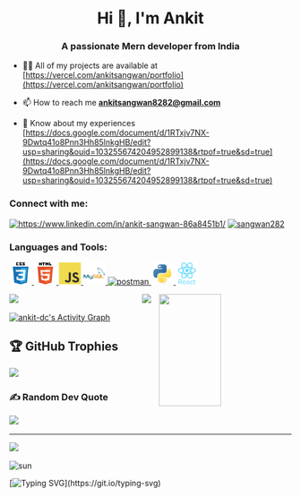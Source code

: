 <h1 align="center">Hi 👋, I'm Ankit</h1>
<h3 align="center">A passionate Mern developer from India</h3>

- 👨‍💻 All of my projects are available at [https://vercel.com/ankitsangwan/portfolio](https://vercel.com/ankitsangwan/portfolio)

- 📫 How to reach me **ankitsangwan8282@gmail.com**

- 📄 Know about my experiences [https://docs.google.com/document/d/1RTxjv7NX-9Dwtq41o8Pnn3Hh85lnkgHB/edit?usp=sharing&ouid=103255674204952899138&rtpof=true&sd=true](https://docs.google.com/document/d/1RTxjv7NX-9Dwtq41o8Pnn3Hh85lnkgHB/edit?usp=sharing&ouid=103255674204952899138&rtpof=true&sd=true)

<h3 align="left">Connect with me:</h3>
<p align="left">
<a href="https://linkedin.com/in/https://www.linkedin.com/in/ankit-sangwan-86a8451b1/" target="blank"><img align="center" src="https://raw.githubusercontent.com/rahuldkjain/github-profile-readme-generator/master/src/images/icons/Social/linked-in-alt.svg" alt="https://www.linkedin.com/in/ankit-sangwan-86a8451b1/" height="30" width="40" /></a>
<a href="https://instagram.com/sangwan282" target="blank"><img align="center" src="https://raw.githubusercontent.com/rahuldkjain/github-profile-readme-generator/master/src/images/icons/Social/instagram.svg" alt="sangwan282" height="30" width="40" /></a>
</p>

<h3 align="left">Languages and Tools:</h3>
<p align="left"> <a href="https://www.w3schools.com/css/" target="_blank" rel="noreferrer"> <img src="https://raw.githubusercontent.com/devicons/devicon/master/icons/css3/css3-original-wordmark.svg" alt="css3" width="40" height="40"/> </a> <a href="https://www.w3.org/html/" target="_blank" rel="noreferrer"> <img src="https://raw.githubusercontent.com/devicons/devicon/master/icons/html5/html5-original-wordmark.svg" alt="html5" width="40" height="40"/> </a> <a href="https://developer.mozilla.org/en-US/docs/Web/JavaScript" target="_blank" rel="noreferrer"> <img src="https://raw.githubusercontent.com/devicons/devicon/master/icons/javascript/javascript-original.svg" alt="javascript" width="40" height="40"/> </a> <a href="https://www.mysql.com/" target="_blank" rel="noreferrer"> <img src="https://raw.githubusercontent.com/devicons/devicon/master/icons/mysql/mysql-original-wordmark.svg" alt="mysql" width="40" height="40"/> </a> <a href="https://postman.com" target="_blank" rel="noreferrer"> <img src="https://www.vectorlogo.zone/logos/getpostman/getpostman-icon.svg" alt="postman" width="40" height="40"/> </a> <a href="https://www.python.org" target="_blank" rel="noreferrer"> <img src="https://raw.githubusercontent.com/devicons/devicon/master/icons/python/python-original.svg" alt="python" width="40" height="40"/> </a> <a href="https://reactjs.org/" target="_blank" rel="noreferrer"> <img src="https://raw.githubusercontent.com/devicons/devicon/master/icons/react/react-original-wordmark.svg" alt="react" width="40" height="40"/> </a> </p>

<img align="left" width="47%"  src="https://github-readme-stats.vercel.app/api?username=AnkitSangwan8282&theme=radical" />
<img align="right" width="47%" height="200px" src="https://github-readme-stats.vercel.app/api/top-langs/?username=AnkitSangwan8282&layout=compact)](https://github.com/anuraghazra/github-readme-stats" />


![](https://github-readme-streak-stats.herokuapp.com/?user=AnkitSangwan8282&theme=highcontrast&hide_border=true)<br/>

<a href="https://github.com/gkomsai/github-readme-activity-graph">
  <img alt="ankit-dc's Activity Graph" src="https://activity-graph.herokuapp.com/graph?username=AnkitSangwan8282&bg_color=0D1117&color=5BCDEC&line=5BCDEC&point=FFFFFF&hide_border=true" />
</a>


## 🏆 GitHub Trophies
![](https://github-profile-trophy.vercel.app/?username=AnkitSangwan8282&theme=radical&no-frame=false&no-bg=false&margin-w=4)

### ✍️ Random Dev Quote
![](https://quotes-github-readme.vercel.app/api?type=horizontal&theme=radical)

---
[![](https://visitcount.itsvg.in/api?id=AnkitSangwan8282&icon=5&color=1)](https://visitcount.itsvg.in)

![sun](https://user-images.githubusercontent.com/101813593/185565292-eb111ecc-95fe-4734-9e5d-0f968c08c8e2.gif)

[![Typing SVG](https://readme-typing-svg.herokuapp.com?font=Fira+Code&size=31&pause=1000&color=40F731&center=true&vCenter=true&width=1001&height=101&lines=Thanks++For+Visiting+My+Profile!)](https://git.io/typing-svg)

